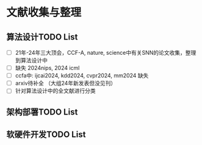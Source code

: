 # 文献收集与整理

## 算法设计TODO List

 - [ ] 21年-24年三大顶会，CCF-A, nature, science中有关SNN的论文收集，整理到算法设计中
 - [ ] 缺失 2024nips, 2024 icml
 - [ ] ccfa中: ijcai2024, kdd2024, cvpr2024, mm2024 缺失
 - [ ] arxiv待补全 （大组24年新发表但没见刊）
 - [ ] 针对算法设计中的全文献进行分类

## 架构部署TODO List

## 软硬件开发TODO List